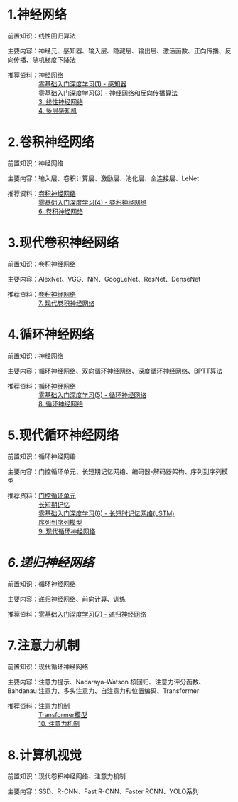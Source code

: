 # 1.神经网络
前置知识：线性回归算法  

主要内容：神经元、感知器、输入层、隐藏层、输出层、激活函数、正向传播、反向传播、随机梯度下降法  

推荐资料：[神经网络](https://github.com/NLP-LOVE/ML-NLP/tree/master/Deep%20Learning/10.%20Neural%20Network)  
　　　　　[零基础入门深度学习(1) - 感知器](https://www.zybuluo.com/hanbingtao/note/433855)  
　　　　　[零基础入门深度学习(3) - 神经网络和反向传播算法](https://www.zybuluo.com/hanbingtao/note/476663)  
　　　　　[3. 线性神经网络](https://zh-v2.d2l.ai/chapter_linear-networks/index.html)  
　　　　　[4. 多层感知机](https://www.zybuluo.com/hanbingtao/note/433855)  
# 2.卷积神经网络
前置知识：神经网络  

主要内容：输入层、卷积计算层、激励层、池化层、全连接层、LeNet  

推荐资料：[卷积神经网络](https://github.com/NLP-LOVE/ML-NLP/tree/master/Deep%20Learning/11.%20CNN)  
　　　　　[零基础入门深度学习(4) - 卷积神经网络](https://www.zybuluo.com/hanbingtao/note/476663)  
　　　　　[6. 卷积神经网络](https://zh-v2.d2l.ai/chapter_convolutional-neural-networks/index.html)
# 3.现代卷积神经网络
前置知识：卷积神经网络  

主要内容：AlexNet、VGG、NiN、GoogLeNet、ResNet、DenseNet 

推荐资料：[卷积神经网络](https://github.com/NLP-LOVE/ML-NLP/tree/master/Deep%20Learning/11.%20CNN)   
　　　　　[7. 现代卷积神经网络](https://zh-v2.d2l.ai/chapter_convolutional-modern/index.html)  
# 4.循环神经网络
前置知识：神经网络  

主要内容：循环神经网络、双向循环神经网络、深度循环神经网络、BPTT算法  

推荐资料：[循环神经网络](https://github.com/NLP-LOVE/ML-NLP/tree/master/Deep%20Learning/12.%20RNN#2-%E5%85%B6%E5%AE%83%E7%B1%BB%E5%9E%8B%E7%9A%84rnn)  
　　　　　[零基础入门深度学习(5) - 循环神经网络](https://zybuluo.com/hanbingtao/note/541458)  
　　　　　[8. 循环神经网络](https://zh-v2.d2l.ai/chapter_recurrent-neural-networks/index.html)
# 5.现代循环神经网络
前置知识：循环神经网络  

主要内容：门控循环单元、长短期记忆网络、编码器-解码器架构、序列到序列模型  

推荐资料：[门控循环单元](https://github.com/NLP-LOVE/ML-NLP/tree/master/Deep%20Learning/12.1%20GRU)  
　　　　　[长短期记忆](https://github.com/NLP-LOVE/ML-NLP/tree/master/Deep%20Learning/12.2%20LSTM)  
　　　　　[零基础入门深度学习(6) - 长短时记忆网络(LSTM)](https://zybuluo.com/hanbingtao/note/581764)  
　　　　　[序列到序列模型](https://github.com/NLP-LOVE/ML-NLP/tree/master/NLP/16.5%20seq2seq)  
　　　　　[9. 现代循环神经网络](https://zh-v2.d2l.ai/chapter_recurrent-modern/index.html)
# *6.递归神经网络*
前置知识：循环神经网络  

主要内容：递归神经网络、前向计算、训练  

推荐资料：[零基础入门深度学习(7) - 递归神经网络](https://zybuluo.com/hanbingtao/note/626300)
# 7.注意力机制
前置知识：现代循环神经网络  

主要内容：注意力提示、Nadaraya-Watson 核回归、注意力评分函数、Bahdanau 注意力、多头注意力、自注意力和位置编码、Transformer

推荐资料：[注意力机制](https://github.com/NLP-LOVE/ML-NLP/tree/master/NLP/16.6%20Attention)  
　　　　　[Transformer模型](https://github.com/NLP-LOVE/ML-NLP/tree/master/NLP/16.7%20Transformer)  
　　　　　[10. 注意力机制](https://zh-v2.d2l.ai/chapter_attention-mechanisms/index.html)
# 8.计算机视觉
前置知识：现代卷积神经网络、注意力机制  

主要内容：SSD、R-CNN、Fast R-CNN、Faster RCNN、YOLO系列 
